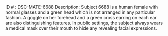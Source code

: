 ID # : DSC-MATE-6688
Description: Subject 6688 is a human female with normal glasses and a green head which is not arranged in any particular fashion. A goggle on her forehead and a green cross earring on each ear are also distinguishing features. In public settings, the subject always wears a medical mask over their mouth to hide any revealing facial expressions.
